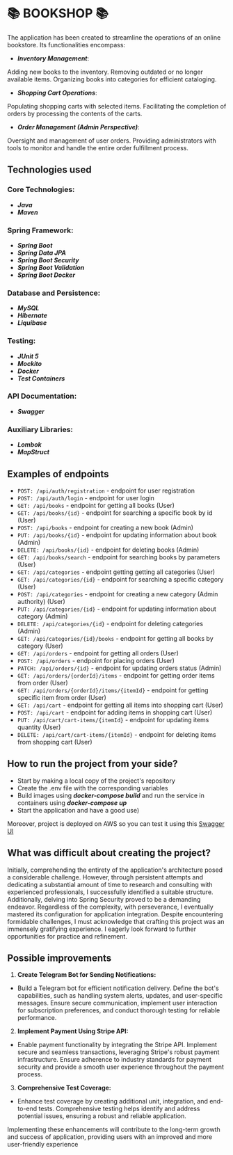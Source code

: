 # 📚 __**BOOKSHOP**__ 📚
The application has been created to streamline the operations of an online bookstore. Its functionalities encompass:

* ***Inventory Management***:

Adding new books to the inventory.
Removing outdated or no longer available items.
Organizing books into categories for efficient cataloging. 
+ ***Shopping Cart Operations***:

Populating shopping carts with selected items.
Facilitating the completion of orders by processing the contents of the carts.
* ***Order Management (Admin Perspective)***:

Oversight and management of user orders.
Providing administrators with tools to monitor and handle the entire order fulfillment process.
## Technologies used
### Core Technologies:
* ***Java***
* ***Maven***
### Spring Framework:
* ***Spring Boot***
* ***Spring Data JPA***
* ***Spring Boot Security***
* ***Spring Boot Validation***
* ***Spring Boot Docker***
### Database and Persistence:
* ***MySQL***
* ***Hibernate***
* ***Liquibase***
### Testing:
* ***JUnit 5***
* ***Mockito***
* ***Docker***
* ***Test Containers***
### API Documentation:
* ***Swagger***
### Auxiliary Libraries:
* ***Lombok***
* ***MapStruct***
## Examples of endpoints
+ `POST: /api/auth/registration` - endpoint for user registration
+ `POST: /api/auth/login` - endpoint for user login
+ `GET: /api/books` - endpoint for getting all books (User)
+ `GET: /api/books/{id}` - endpoint for searching a specific book by id (User)
+ `POST: /api/books` - endpoint for creating a new book (Admin)
+ `PUT: /api/books/{id}` - endpoint for updating information about book (Admin)
+ `DELETE: /api/books/{id}` - endpoint for deleting books (Admin)
+ `GET: /api/books/search` - endpoint for searching books by parameters (User)
+ `GET: /api/categories` - endpoint getting getting  all categories (User)
+ `GET: /api/categories/{id}` - endpoint for searching a specific category (User)
+ `POST: /api/categories` - endpoint for creating a new category (Admin authority) (User)
+ `PUT: /api/categories/{id}` - endpoint for updating information about category (Admin)
+ `DELETE: /api/categories/{id}` - endpoint for deleting categories (Admin)
+ `GET: /api/categories/{id}/books` - endpoint for getting all books by category (User)
+ `GET: /api/orders` - endpoint for getting all orders (User)
+ `POST: /api/orders` - endpoint for placing orders (User)
+ `PATCH: /api/orders/{id}` - endpoint for updating orders status (Admin)
+ `GET: /api/orders/{orderId}/items` - endpoint for getting order items from order (User)
+ `GET: /api/orders/{orderId}/items/{itemId}` - endpoint for getting specific item from order (User)
+ `GET: /api/cart` - endpoint for getting all items into shopping cart (User)
+ `POST: /api/cart` - endpoint for adding items in shopping cart (User)
+ `PUT: /api/cart/cart-items/{itemId}` - endpoint for updating items quantity (User)
+ `DELETE: /api/cart/cart-items/{itemId}` - endpoint for deleting items from shopping cart (User)
## How to run the project from your side?
* Start by making a local copy of the project's repository
* Create the .env file with the corresponding variables
* Build images using ***docker-compose build*** and run the service in containers using ***docker-compose up***
* Start the application and have a good use)

Moreover, project is deployed on AWS so you can test it using this [Swagger UI](http://ec2-18-232-120-195.compute-1.amazonaws.com/swagger-ui/index.html)
## What was difficult about creating the project?
Initially, comprehending the entirety of the application's architecture posed a considerable challenge. However, through persistent attempts and dedicating a substantial amount of time to research and consulting with experienced professionals, I successfully identified a suitable structure.
Additionally, delving into Spring Security proved to be a demanding endeavor.
Regardless of the complexity, with perseverance, I eventually mastered its configuration for application integration. Despite encountering formidable challenges, I must acknowledge that crafting this project was an immensely gratifying experience. I eagerly look forward to further opportunities for practice and refinement.
## Possible improvements
1. **Create Telegram Bot for Sending Notifications:**
- Build a Telegram bot for efficient notification delivery. Define the bot's capabilities, such as handling system alerts, updates, and user-specific messages. Ensure secure communication, implement user interaction for subscription preferences, and conduct thorough testing for reliable performance.
2. **Implement Payment Using Stripe API:**
- Enable payment functionality by integrating the Stripe API. Implement secure and seamless transactions, leveraging Stripe's robust payment infrastructure. Ensure adherence to industry standards for payment security and provide a smooth user experience throughout the payment process.
3. **Comprehensive Test Coverage:**
- Enhance test coverage by creating additional unit, integration, and end-to-end tests. Comprehensive testing helps identify and address potential issues, ensuring a robust and reliable application.
  
Implementing these enhancements will contribute to the long-term growth and success of application, providing users with an improved and more user-friendly experience
